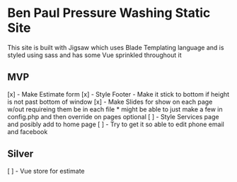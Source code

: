 # Ben Paul Pressure Washing Static Site

This site is built with Jigsaw which uses Blade Templating language and is styled using sass and has some Vue sprinkled throughout it

## MVP
  [x] - Make Estimate form
  [x] - Style Footer
      - Make it stick to bottom if height is not past bottom of window
  [x] - Make Slides for show on each page w/out requireing them be in each file
    * might be able to just make a few in config.php and then override on pages optional
  [ ] - Style Services page and posibly add to home page
  [ ] - Try to get it so able to edit phone email and facebook

## Silver
  [ ] - Vue store for estimate

